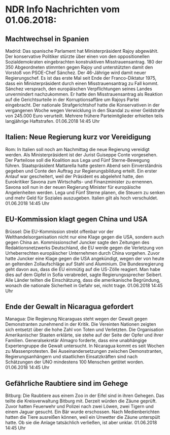 # NDR Info Nachrichten vom 01.06.2018:


## Machtwechsel in Spanien
Madrid: Das spanische Parlament hat Ministerpräsident Rajoy abgewählt. Der konservative Politiker stürzte über einen von den oppositionellen Sozialdemokraten eingebrachten konstruktiven Misstrauensantrag. 180 der 350 Abgeordneten stimmten gegen Rajoy und unterstützten damit den Vorstoß von PSOE-Chef Sánchez. Der 46-Jährige wird damit neuer Regierungschef. Es ist das erste Mal seit Ende der Franco-Diktatur 1975, dass ein Ministerpräsident durch einen Misstrauensantrag zu Fall kommt. Sánchez versprach, den europäischen Verpflichtungen seines Landes unvermindert nachzukommen. Er hatte den Misstrauensantrag als Reaktion auf die Gerichtsurteile in der Korruptionsaffäre um Rajoys Partei eingebracht. Der nationale Strafgerichtshof hatte die Konservativen in der vergangenen Woche wegen Verwicklung in den Skandal zu einer Geldstrafe von 245.000 Euro verurteilt. Mehrere frühere Parteimitglieder erhielten teils langjährige Haftstrafen. 01.06.2018 14:45 Uhr 

## Italien: Neue Regierung kurz vor Vereidigung
Rom: In Italien soll noch am Nachmittag die neue Regierung vereidigt werden. Als Ministerpräsident ist der Jurist Guiseppe Conte vorgesehen. Der Parteilose soll die Koalition aus Lega und Fünf Sterne-Bewegung führen. Staatspräsident Mattarella hatte gestern Abend sein Einverständnis gegeben und Conte den Auftrag zur Regierungsbildung erteilt. Ein erster Anlauf war gescheitert, weil der Präsident es abgelehnt hatte, den Eurokritiker Savona zum Wirtschafts- und Finanzminister zu ernennen. Savona soll nun in der neuen Regierung Minister für europäische Angelenheiten werden. Lega und Fünf Sterne planen, die Steuern zu senken und mehr Geld für Soziales auszugeben. Italien gilt als hoch verschuldet. 01.06.2018 14:45 Uhr 

## EU-Kommission klagt gegen China und USA
Brüssel: Die EU-Kommission strebt offenbar vor der Welthandelsorganisation nicht nur eine Klage gegen die USA, sondern auch gegen China an. Kommissionschef Juncker sagte den Zeitungen des Redaktionsnetzwerks Deutschland, die EU werde gegen die Verletzung von Urheberrechten europäischer Unternehmen durch China vorgehen. Zuvor hatte Juncker eine Klage gegen die USA angekündigt, wegen der von heute an geltenden Zollaufschläge auf Stahl und Aluminium. Die Bundesregierung geht davon aus, dass die EU einmütig auf die US-Zölle reagiert. Man habe dies auf dem Gipfel in Sofia verabredet, sagte Regierungssprecher Seibert. Alle Länder teilten die Einschätzung, dass die amerikanische Begründung, wonach die nationale Sicherheit in Gefahr sei, nicht trage. 01.06.2018 14:45 Uhr 

## Ende der Gewalt in Nicaragua gefordert
Managua: Die Regierung Nicaraguas steht wegen der Gewalt gegen Demonstranten zunehmend in der Kritik. Die Vereinten Nationen zeigten sich entsetzt über die hohe Zahl von Toten und Verletzten. Die Organisation Amerikanischer Staaten erklärte, sie stehe auf der Seite der Opfer und ihrer Familien. Generalsekretär Almagro forderte, dass eine unabhängige Expertengruppe die Gewalt untersucht. In Nicaragua kommt es seit Wochen zu Massenprotesten. Bei Auseinandersetzungen zwischen Demonstranten, Regierungsanhängern und staatlichen Einsatzkräften sind nach Schätzungen der UNO mindestens 100 Menschen getötet worden. 01.06.2018 14:45 Uhr 

## Gefährliche Raubtiere sind im Gehege
Bitburg:	Die Raubtiere aus einem Zoo in der Eifel sind in ihren Gehegen. Das teilte die Kreisverwaltung Bitburg mit. Derzeit würden die Zäune geprüft. Zuvor hatten Feuerwehr und Polizei nach zwei Löwen, zwei Tigern und einem Jaguar gesucht. Ein Bär wurde erschossen. Nach Medienberichten hatten die Tiere ausreißen können, weil ein Unwetter die Zäune unterspült hatte. Ob sie die Anlage tatsächlich verließen, ist aber unklar. 01.06.2018 14:45 Uhr 
